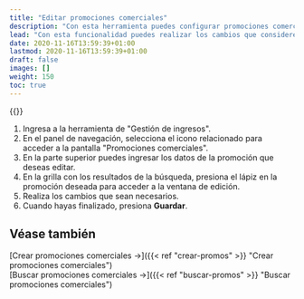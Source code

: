 ```yaml
---
title: "Editar promociones comerciales"
description: "Con esta herramienta puedes configurar promociones comerciales que se aplicarán a los tickets."
lead: "Con esta funcionalidad puedes realizar los cambios que consideres necesarios tanto en la información general de una promoción, como en sus reglas o criterios relacionados."
date: 2020-11-16T13:59:39+01:00
lastmod: 2020-11-16T13:59:39+01:00
draft: false
images: []
weight: 150
toc: true
---
```


{{<note text="Estas acciones pueden realizarse desde la pantalla de búsqueda de promociones o desde la pantalla de consulta de tickets pendientes de pago mediante el icono de lápiz. Ve a los artículos relacionados al final de este documento.">}}

1. Ingresa a la herramienta de "Gestión de ingresos".
1. En el panel de navegación, selecciona el icono relacionado para acceder a la pantalla "Promociones comerciales".
1. En la parte superior puedes ingresar los datos de la promoción que deseas editar.
1. En la grilla con los resultados de la búsqueda, presiona el lápiz en la promoción deseada para acceder a la ventana de edición.
1. Realiza los cambios que sean necesarios.
1. Cuando hayas finalizado, presiona **Guardar**.

## Véase también

[Crear promociones comerciales →]({{< ref "crear-promos" >}} "Crear promociones comerciales")
<br/>
[Buscar promociones comerciales →]({{< ref "buscar-promos" >}} "Buscar promociones comerciales")
